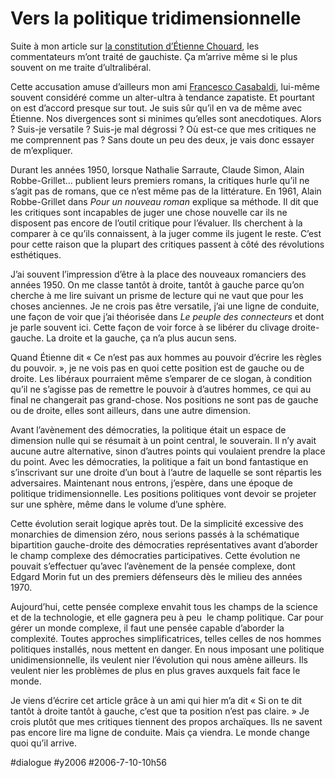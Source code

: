# Vers la politique tridimensionnelle

Suite à mon article sur [la constitution d’Étienne Chouard](la-constitution-d%e2%80%99etienne-chouard.md), les commentateurs m’ont traité de gauchiste. Ça m’arrive même si le plus souvent on me traite d’ultralibéral.

Cette accusation amuse d’ailleurs mon ami [Francesco Casabaldi](http://francescocasabaldi.typepad.com/), lui-même souvent considéré comme un alter-ultra à tendance zapatiste. Et pourtant on est d’accord presque sur tout. Je suis sûr qu’il en va de même avec Étienne. Nos divergences sont si minimes qu’elles sont anecdotiques. Alors ? Suis-je versatile ? Suis-je mal dégrossi ? Où est-ce que mes critiques ne me comprennent pas ? Sans doute un peu des deux, je vais donc essayer de m’expliquer.

Durant les années 1950, lorsque Nathalie Sarraute, Claude Simon, Alain Robbe-Grillet… publient leurs premiers romans, la critiques hurle qu’il ne s’agit pas de romans, que ce n’est même pas de la littérature. En 1961, Alain Robbe-Grillet dans *Pour un nouveau roman* explique sa méthode. Il dit que les critiques sont incapables de juger une chose nouvelle car ils ne disposent pas encore de l’outil critique pour l’évaluer. Ils cherchent à la comparer à ce qu’ils connaissent, à la juger comme ils jugent le reste. C’est pour cette raison que la plupart des critiques passent à côté des révolutions esthétiques.

J’ai souvent l’impression d’être à la place des nouveaux romanciers des années 1950. On me classe tantôt à droite, tantôt à gauche parce qu’on cherche à me lire suivant un prisme de lecture qui ne vaut que pour les choses anciennes. Je ne crois pas être versatile, j’ai une ligne de conduite, une façon de voir que j’ai théorisée dans *Le peuple des connecteurs* et dont je parle souvent ici. Cette façon de voir force à se libérer du clivage droite-gauche. La droite et la gauche, ça n’a plus aucun sens.

Quand Étienne dit « Ce n’est pas aux hommes au pouvoir d’écrire les règles du pouvoir. », je ne vois pas en quoi cette position est de gauche ou de droite. Les libéraux pourraient même s’emparer de ce slogan, à condition qu’il ne s’agisse pas de remettre le pouvoir à d’autres hommes, ce qui au final ne changerait pas grand-chose. Nos positions ne sont pas de gauche ou de droite, elles sont ailleurs, dans une autre dimension.

Avant l’avènement des démocraties, la politique était un espace de dimension nulle qui se résumait à un point central, le souverain. Il n’y avait aucune autre alternative, sinon d’autres points qui voulaient prendre la place du point. Avec les démocraties, la politique a fait un bond fantastique en s’inscrivant sur une droite d’un bout à l’autre de laquelle se sont répartis les adversaires. Maintenant nous entrons, j’espère, dans une époque de politique tridimensionnelle. Les positions politiques vont devoir se projeter sur une sphère, même dans le volume d’une sphère.

Cette évolution serait logique après tout. De la simplicité excessive des monarchies de dimension zéro, nous serions passés à la schématique bipartition gauche-droite des démocraties représentatives avant d’aborder le champ complexe des démocraties participatives. Cette évolution ne pouvait s’effectuer qu’avec l’avènement de la pensée complexe, dont Edgard Morin fut un des premiers défenseurs dès le milieu des années 1970.

Aujourd’hui, cette pensée complexe envahit tous les champs de la science et de la technologie, et elle gagnera peu à peu  le champ politique. Car pour gérer un monde complexe, il faut une pensée capable d’aborder la complexité. Toutes approches simplificatrices, telles celles de nos hommes politiques installés, nous mettent en danger. En nous imposant une politique unidimensionnelle, ils veulent nier l’évolution qui nous amène ailleurs. Ils veulent nier les problèmes de plus en plus graves auxquels fait face le monde.

Je viens d’écrire cet article grâce à un ami qui hier m’a dit « Si on te dit tantôt à droite tantôt à gauche, c’est que ta position n’est pas claire. » Je crois plutôt que mes critiques tiennent des propos archaïques. Ils ne savent pas encore lire ma ligne de conduite. Mais ça viendra. Le monde change quoi qu’il arrive.

#dialogue #y2006 #2006-7-10-10h56
